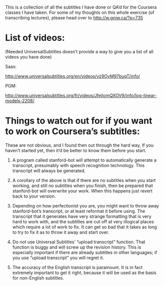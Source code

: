 This is a collection of all the subtitles I have done or QA’d
for the Coursera classes I have taken.  For some of my thoughts
on this whole exercise (of transcribing lectures), please head
over to http://w.gniw.ca/?p=735

List of videos:
==============

(Needed UniversalSubtitles doesn’t provide a way to give you a
list of all videos you have done)

Saas:

http://www.universalsubtitles.org/en/videos/vz9OvM97buqT/info/

PGM:

http://www.universalsubtitles.org/fr/videos/JfejIomQXOV9/info/log-linear-models-2208/

Things to watch out for if you want to work on Coursera’s subtitles:
===================================================================

These are not obvious, and I found then out through the hard
way, If you haven’t started yet, then it’d be better to know
them before you start.

1. A program called stanford-bot will attempt to automatically
   generate a transcript, presumably with speech recognition
   technology. This transcript will always be generated.

2. A corollary of the above is that if there are no subtitles
   when you start working, and still no subtitles when you
   finish, then be prepared that stanford-bot will overwrite
   your work. When this happens just revert back to your version.

3. Depending on how perfectionist you are, you might want to
   throw away stanford-bot’s transcript, or at least reformat it
   before using. The transcript that it generates have very
   strange formatting that is very hard to work with, and the
   subtitles are cut off at very illogical places which require
   a lot of work to fix. It can get so bad that it takes as long
   to try to fix it as to throw it away and start over.

4. Do not use Universal Subtitles’ “upload transcript” function.
   That function is buggy and will screw up the revision history.
   This is especially important if there are already subtitles
   in other languages; if you use “upload transcript” you will
   regret it.

5. The accuracy of the English transcript is paramount. It is
   in fact extremely important to get it right, because it will
   be used as the basis for non-English subtitles.
